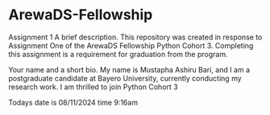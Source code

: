 # ArewaDS-Fellowship
Assignment 1
A brief description.
    This repository was created in response to Assignment One of the ArewaDS Fellowship Python Cohort 3. Completing this assignment is a requirement for graduation from the program.

Your name and a short bio.
    My name is Mustapha Ashiru Bari, and I am a postgraduate candidate at Bayero University, currently conducting my research work. I am thrilled to join Python Cohort 3


Todays date is 08/11/2024 time 9:16am